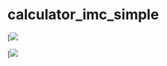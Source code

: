 # calculator_imc_simple


[![](https://i.postimg.cc/MZ7nx7ky/Screenshot-2.png)


[![](https://i.postimg.cc/Y0rMtmg3/Screenshot-400000000000000000.png)
